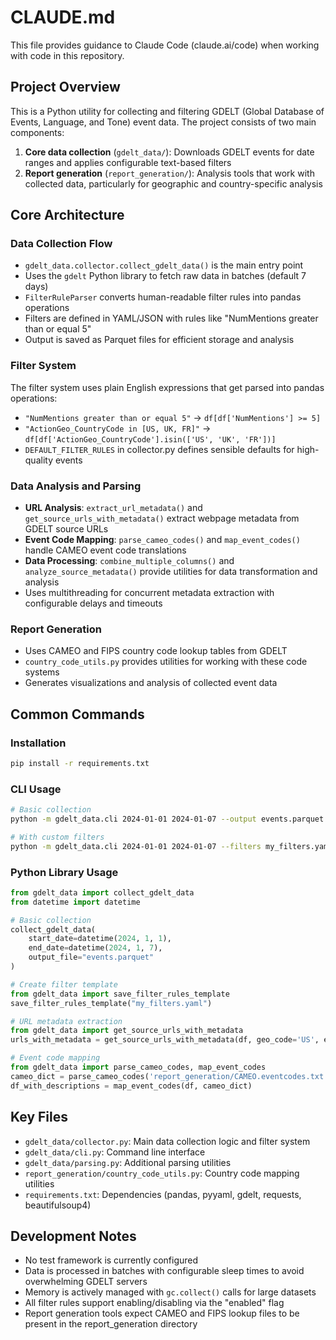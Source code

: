 # CLAUDE.md

This file provides guidance to Claude Code (claude.ai/code) when working with code in this repository.

## Project Overview

This is a Python utility for collecting and filtering GDELT (Global Database of Events, Language, and Tone) event data. The project consists of two main components:

1. **Core data collection** (`gdelt_data/`): Downloads GDELT events for date ranges and applies configurable text-based filters
2. **Report generation** (`report_generation/`): Analysis tools that work with collected data, particularly for geographic and country-specific analysis

## Core Architecture

### Data Collection Flow
- `gdelt_data.collector.collect_gdelt_data()` is the main entry point
- Uses the `gdelt` Python library to fetch raw data in batches (default 7 days)
- `FilterRuleParser` converts human-readable filter rules into pandas operations
- Filters are defined in YAML/JSON with rules like "NumMentions greater than or equal 5"
- Output is saved as Parquet files for efficient storage and analysis

### Filter System
The filter system uses plain English expressions that get parsed into pandas operations:
- `"NumMentions greater than or equal 5"` → `df[df['NumMentions'] >= 5]`
- `"ActionGeo_CountryCode in [US, UK, FR]"` → `df[df['ActionGeo_CountryCode'].isin(['US', 'UK', 'FR'])]`
- `DEFAULT_FILTER_RULES` in collector.py defines sensible defaults for high-quality events

### Data Analysis and Parsing
- **URL Analysis**: `extract_url_metadata()` and `get_source_urls_with_metadata()` extract webpage metadata from GDELT source URLs
- **Event Code Mapping**: `parse_cameo_codes()` and `map_event_codes()` handle CAMEO event code translations
- **Data Processing**: `combine_multiple_columns()` and `analyze_source_metadata()` provide utilities for data transformation and analysis
- Uses multithreading for concurrent metadata extraction with configurable delays and timeouts

### Report Generation
- Uses CAMEO and FIPS country code lookup tables from GDELT
- `country_code_utils.py` provides utilities for working with these code systems
- Generates visualizations and analysis of collected event data

## Common Commands

### Installation
```bash
pip install -r requirements.txt
```

### CLI Usage
```bash
# Basic collection
python -m gdelt_data.cli 2024-01-01 2024-01-07 --output events.parquet

# With custom filters
python -m gdelt_data.cli 2024-01-01 2024-01-07 --filters my_filters.yaml --output events.parquet
```

### Python Library Usage
```python
from gdelt_data import collect_gdelt_data
from datetime import datetime

# Basic collection
collect_gdelt_data(
    start_date=datetime(2024, 1, 1),
    end_date=datetime(2024, 1, 7),
    output_file="events.parquet"
)

# Create filter template
from gdelt_data import save_filter_rules_template
save_filter_rules_template("my_filters.yaml")

# URL metadata extraction
from gdelt_data import get_source_urls_with_metadata
urls_with_metadata = get_source_urls_with_metadata(df, geo_code='US', extract_metadata=True)

# Event code mapping
from gdelt_data import parse_cameo_codes, map_event_codes
cameo_dict = parse_cameo_codes('report_generation/CAMEO.eventcodes.txt')
df_with_descriptions = map_event_codes(df, cameo_dict)
```

## Key Files

- `gdelt_data/collector.py`: Main data collection logic and filter system
- `gdelt_data/cli.py`: Command line interface
- `gdelt_data/parsing.py`: Additional parsing utilities  
- `report_generation/country_code_utils.py`: Country code mapping utilities
- `requirements.txt`: Dependencies (pandas, pyyaml, gdelt, requests, beautifulsoup4)

## Development Notes

- No test framework is currently configured
- Data is processed in batches with configurable sleep times to avoid overwhelming GDELT servers
- Memory is actively managed with `gc.collect()` calls for large datasets
- All filter rules support enabling/disabling via the "enabled" flag
- Report generation tools expect CAMEO and FIPS lookup files to be present in the report_generation directory
